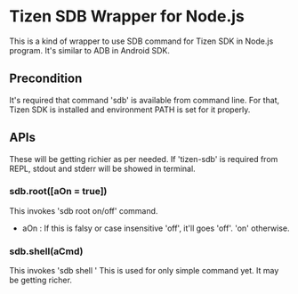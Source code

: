 # Tizen SDB Wrapper for Node.js

 This is a kind of wrapper to use SDB command for Tizen SDK in Node.js program.
It's similar to ADB in Android SDK.

## Precondition
 It's required that command 'sdb' is available from command line. For that,
 Tizen SDK is installed and environment PATH is set for it properly.

## APIs
 These will be getting richier as per needed.
 If 'tizen-sdb' is required from REPL, stdout and stderr will be showed in
 terminal.

### sdb.root([aOn = true])
 This invokes 'sdb root on/off' command.
  * aOn : If this is falsy or case insensitive 'off', it'll goes 'off'. 'on'
  otherwise.

### sdb.shell(aCmd)
 This invokes 'sdb shell <aCmd>'
 This is used for only simple command yet. It may be getting richer.
